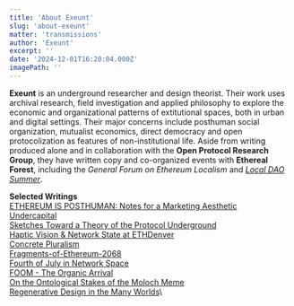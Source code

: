 ```yaml
---
title: 'About Exeunt'
slug: 'about-exeunt'
matter: 'transmissions'
author: 'Exeunt'
excerpt: ''
date: '2024-12-01T16:20:04.000Z'
imagePath: ''
---
```

**Exeunt** is an underground researcher and design theorist. Their work uses archival research, field investigation and applied philosophy to explore the economic and organizational patterns of extitutional spaces, both in urban and digital settings. Their major concerns include posthuman social organization, mutualist economics, direct democracy and open protocolization as features of non-institutional life. Aside from writing produced alone and in collaboration with the **Open Protocol Research Group**, they have written copy and co-organized events with **Ethereal Forest**, including the *General Forum on Ethereum Localism* and [*Local DAO Summer*](https://www.youtube.com/watch?v=Z7ORtiFmcZQ&list=PLEBjOB3CDGW0sQ-zm1rFDo_0P1OpbFeB0).

**Selected Writings**\
[ETHEREUM IS POSTHUMAN: Notes for a Marketing Aesthetic](https://www.openmutualism.xyz/exeunt/ETHEREUM-IS-POSTHUMAN)\
[Undercapital](https://www.openmutualism.xyz/exeunt/Undercapital)\
[Sketches Toward a Theory of the Protocol Underground](https://www.openmutualism.xyz/exeunt/Sketches-Toward-a-Theory-of-the-Protocol-Underground)\
[Haptic Vision & Network State at ETHDenver](https://www.openmutualism.xyz/exeunt/Haptic-Vision--and--Network-State-at-ETHDenver)\
[Concrete Pluralism](https://www.openmutualism.xyz/exeunt/Concrete-Pluralism)\
[Fragments-of-Ethereum-2068](https://www.openmutualism.xyz/exeunt/Fragments-of-Ethereum-2068)\
[Fourth of July in Network Space](https://www.openmutualism.xyz/exeunt/Fourth-of-July-in-Network-Space)\
[FOOM - The Organic Arrival](https://www.openmutualism.xyz/exeunt/FOOM---The-Organic-Arrival)\
[On the Ontological Stakes of the Moloch Meme](https://www.openmutualism.xyz/exeunt/On-the-Ontological-Stakes-of-the-Moloch-Meme)\
[Regenerative Design in the Many Worlds](https://www.openmutualism.xyz/exeunt/Regenerative-Design-in-the-Many-Worlds)\